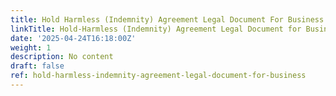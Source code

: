 ```yaml
---
title: Hold Harmless (Indemnity) Agreement Legal Document For Business
linkTitle: Hold-Harmless (Indemnity) Agreement Legal Document for Business
date: '2025-04-24T16:18:00Z'
weight: 1
description: No content
draft: false
ref: hold-harmless-indemnity-agreement-legal-document-for-business
---
```



